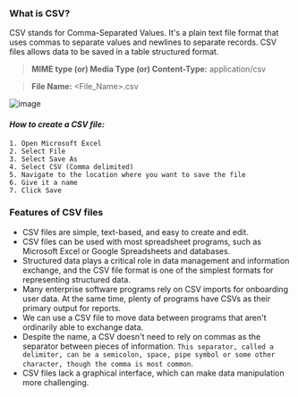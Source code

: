 ### What is CSV?

CSV stands for Comma-Separated Values. It's a plain text file format that uses commas to separate values and newlines to separate records. CSV files allows data to be saved in a table structured format.

> **MIME type (or) Media Type (or) Content-Type:** application/csv

> **File Name:** <File_Name>.csv

![image](https://github.com/user-attachments/assets/70870834-124f-48f8-abed-d2f48184b849)

#### _How to create a CSV file:_

```
1. Open Microsoft Excel
2. Select File
3. Select Save As
4. Select CSV (Comma delimited)
5. Navigate to the location where you want to save the file
6. Give it a name
7. Click Save
```

### Features of CSV files

- CSV files are simple, text-based, and easy to create and edit.
- CSV files can be used with most spreadsheet programs, such as Microsoft Excel or Google Spreadsheets and databases. 
- Structured data plays a critical role in data management and information exchange, and the CSV file format is one of the simplest formats for representing structured data.
 - Many enterprise software programs rely on CSV imports for onboarding user data. At the same time, plenty of programs have CSVs as their primary output for reports.
 - We can use a CSV file to move data between programs that aren't ordinarily able to exchange data.
 - Despite the name, a CSV doesn't need to rely on commas as the separator between pieces of information. `This separator, called a delimiter, can be a semicolon, space, pipe symbol or some other character, though the comma is most common`.
 - CSV files lack a graphical interface, which can make data manipulation more challenging.
